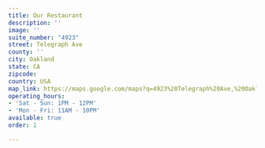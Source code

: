 ```yaml
---
title: Our Restaurant
description: ''
image: ''
suite_number: "4923"
street: Telegraph Ave
county: ''
city: Oakland
state: CA
zipcode: 
country: USA
map_link: https://maps.google.com/maps?q=4923%20Telegraph%20Ave,%20Oakland
operating_hours:
- 'Sat - Sun: 1PM - 12PM'
- 'Mon - Fri: 11AM - 10PM'
available: true
order: 1

---
```

